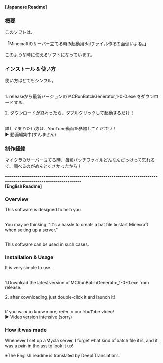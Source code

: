 <strong>[Japanese Readme]</strong></br>
<h3>概要</h3>
このソフトは、</br></br>
<strong>「</strong>Minecraftのサーバー立てる時の起動用Batファイル作るの面倒いよね。<strong>」</strong>
</br></br>
このような時に使えるソフトになっています。

<h3>インストール & 使い方</h3>
使い方はとてもシンプル。</br></br>
<p>1. releaseから最新バージョンの MCRunBatchGenerator_1-0-0.exe をダウンロードする。</p>
<p>2. ダウンロードが終わったら、ダブルクリックして起動するだけ！</p>
<br>詳しく知りたい方は、YouTube動画を参照してください！<br>
▶ 動画編集中(すんません)

<h3>制作経緯</h3>
<p>マイクラのサーバー立てる時、毎回バッチファイルどんなんだっけって忘れるて、調べるのがめんどくさかったから！<br></p>

<strong>------------------------------------------------------------------------------------------------------------------</strong><br>
<strong>[English Readme]</strong>
<h3>Overview</h3>
This software is designed to help you</br></br>

You may be thinking, "It's a hassle to create a bat file to start Minecraft when setting up a server."</br></br>

This software can be used in such cases.

<h3>Installation & Usage</h3>
It is very simple to use. </br></br>
<p>1.Download the latest version of MCRunBatchGenerator_1-0-0.exe from release. </p>
<p>2. after downloading, just double-click it and launch it!</p>


<br>If you want to know more, refer to our YouTube video!<br>
▶ Video version intensive (sorry)
<h3>How it was made</h3>
<p>Whenever I set up a Mycla server, I forget what kind of batch file it is, and it was a pain in the ass to look it up!<br></p>

※The English readme is translated by Deepl Translations.
